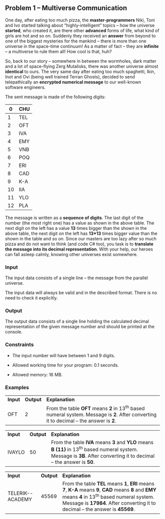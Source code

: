 Problem 1 – Multiverse Communication
------------------------------------

One day, after eating too much pizza, the **master-programmers** Niki, Toni and Ivo started talking about “highly-intelligent” topics – how the universe **started**, who created it, are there other **advanced** forms of life, what kind of girls are hot and so on. Suddenly they received an **answer** from beyond to one of the biggest mysteries for the mankind – there is more than one universe in the space-time continuum! As a matter of fact – they are **infinite** – a multiverse to rule them all! How cool is that, huh?

So, back to our story – somewhere in between the wormholes, dark matter and a lot of space-flying Zerg Mutalisks, there was another universe almost **identical** to ours. The very same day after eating too much spaghetti, Ikin, Inot and Ovi (being well trained Terran Ghosts), decided to send telepathically an **encrypted numerical message** to our well-known software engineers.

The sent message is made of the following digits:

| 0   | CHU |
|-----|-----|
| 1   | TEL |
| 2   | OFT |
| 3   | IVA |
| 4   | EMY |
| 5   | VNB |
| 6   | POQ |
| 7   | ERI |
| 8   | CAD |
| 9   | K-A |
| 10  | IIA |
| 11  | YLO |
| 12  | PLA |

The message is written as a **sequence of digits**. The last digit of the number (the most right one) has a value as shown in the above table. The next digit on the left has a value **13** times bigger than the shown in the above table, the next digit on the left has **13\*13** times bigger value than the shown in the table and so on. Since our masters are too lazy after so much pizza and do not want to think (and code C\# too), you task is to **translate the message into its decimal representation**. With your help, our heroes can fall asleep calmly, knowing other universes exist somewhere.

### Input

The input data consists of a single line – the message from the parallel universe.

The input data will always be valid and in the described format. There is no need to check it explicitly.

### Output

The output data consists of a single line holding the calculated decimal representation of the given message number and should be printed at the console.

### Constraints

-   The input number will have between 1 and 9 digits.

-   Allowed working time for your program: 0.1 seconds.

-   Allowed memory: 16 MB.

### Examples

|           |            |                                                                                                                                                     |
|-----------|------------|-----------------------------------------------------------------------------------------------------------------------------------------------------|
| **Input** | **Output** | **Explanation**                                                                                                                                     |
| OFT       | 2          | From the table **OFT** means **2** in 13<sup>th</sup> based numeral system. Message is **2**. After converting it to decimal – the answer is **2**. |

|           |            |                                                                                                                                                                                    |
|-----------|------------|------------------------------------------------------------------------------------------------------------------------------------------------------------------------------------|
| **Input** | **Output** | **Explanation**                                                                                                                                                                    |
| IVAYLO    | 50         | From the table **IVA** means **3** and **YLO** means **B (11)** in 13<sup>th</sup> based numeral system. Message is **3B**. After converting it to decimal – the answer is **50**. |

|                 |            |                                                                                                                                                                                                                                                    |
|-----------------|------------|----------------------------------------------------------------------------------------------------------------------------------------------------------------------------------------------------------------------------------------------------|
| **Input**       | **Output** | **Explanation**                                                                                                                                                                                                                                    |
| TELERIK-\-ACADEMY | 45569      | From the table **TEL** means **1**, **ERI** means **7**, **K-A** means **9**, **CAD** means **8** and **EMY** means **4** in 13<sup>th</sup> based numeral system. Message is **17984**. After converting it to decimal – the answer is **45569**. |


